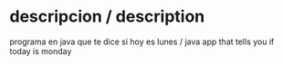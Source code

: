 # descripcion / description

programa en java que te dice si hoy es lunes
/
java app that tells you if today is monday
